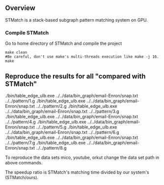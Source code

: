 ## Overview
STMatch is a stack-based subgraph pattern matching system on GPU. 

### Compile STMatch
Go to home directory of STMatch and compile the project
```Shell
make clean
#Be careful, don't use make's multi-threads execution like make -j 16. 
make
```
## Reproduce the results for all "compared with STMatch"
./bin/table_edge_ulb.exe ../../data/bin_graph/email-Enron/snap.txt ../../pattern/1.g
./bin/table_edge_ulb.exe ../../data/bin_graph/email-Enron/snap.txt ../../pattern/2.g
./bin/table_edge_ulb.exe ../../data/bin_graph/email-Enron/snap.txt ../../pattern/3.g
./bin/table_edge_ulb.exe ../../data/bin_graph/email-Enron/snap.txt ../../pattern/4.g
./bin/table_edge_ulb.exe ../../data/bin_graph/email-Enron/snap.txt ../../pattern/5.g
./bin/table_edge_ulb.exe ../../data/bin_graph/email-Enron/snap.txt ../../pattern/6.g
./bin/table_edge_ulb.exe ../../data/bin_graph/email-Enron/snap.txt ../../pattern/7.g
./bin/table_edge_ulb.exe ../../data/bin_graph/email-Enron/snap.txt ../../pattern/8.g

To reproduce the data sets mico, youtube, orkut change the data set path in above commands.

The speedup ratio is STMatch's matching time divided by our system's (STMatch/ours).